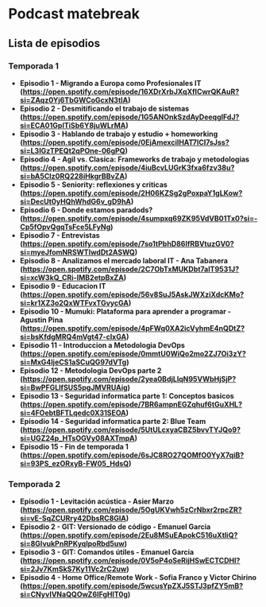 # Podcast matebreak
## Lista de episodios
### Temporada 1
- **Episodio 1 - Migrando a Europa como Profesionales IT (https://open.spotify.com/episode/16XDrXrbJXqXfICwrQKAuR?si=ZAqz0Yj6TbGWCoGcxN3tIA)**
- **Episodio 2 - Desmitificando el trabajo de sistemas (https://open.spotify.com/episode/1G5ANOnkSzdAyDeeqglFdJ?si=ECA01GplTiSb6Y8juWLrMA)**
- **Episodio 3 - Hablando de trabajo y estudio + homeworking (https://open.spotify.com/episode/0EjAmexciIHAT7ICI7sJss?si=L3IGzTPEQt2qPOne-06gPQ)**
- **Episodio 4 - Agil vs. Clasica: Frameworks de trabajo y metodologias (https://open.spotify.com/episode/4iuBcvLUGrK3fxa6fzv38u?si=bA5Clz0RQ228iHkgrBBvZA)**
- **Episodio 5 - Seniority: reflexiones y criticas (https://open.spotify.com/episode/2H06KZSg2gPoxpaY1gLKow?si=DecUt0yHQhWhdG6v_gD9hA)**
- **Episodio 6 - Donde estamos paradods? (https://open.spotify.com/episode/4sumpxq69ZK95VdVB01Tx0?si=-Cp5fOpvQgqTsFce5LFyNg)**
- **Episodio 7 - Entrevistas (https://open.spotify.com/episode/7so1tPbhD86IfRBVtuzGV0?si=myeJfomNRSWTIwdDt2ASWQ)**
- **Episodio 8 - Analizamos el mercado laboral IT - Ana Tabanera (https://open.spotify.com/episode/2C7ObTxMUKDbt7alT9531J?si=xcW3kQ_CRi-IMB2etpBxZA)**
- **Episodio 9 - Educacion IT (https://open.spotify.com/episode/56v8SuJ5AskJWXziXdcKMo?si=kr1XZ3o2QxWTFvxTGvycGA)**
- **Episodio 10 - Mumuki: Plataforma para aprender a programar - Agustin Pina (https://open.spotify.com/episode/4pFWq0XA2icVyhmE4nQDtZ?si=bsKfdgMRQ4mVgt47-cIxGA)**
- **Episodio 11 - Introduccion a Metodologia DevOps (https://open.spotify.com/episode/0mmtU0WiQo2mo2ZJ7Oi3zY?si=MxG4ljeCS1aSCuQG97dVTg)**
- **Episodio 12 - Metodologia DevOps parte 2 (https://open.spotify.com/episode/2yea0BdjLlqN95VWbHjSjP?si=BwPFGLlfSUS5pgJMVRUAig)**
- **Episodio 13 - Seguridad informatica parte 1: Conceptos basicos (https://open.spotify.com/episode/7BR6ampnEGZqhuf6tGuXHL?si=4FOebtBFTLqedc0X31SEOA)**
- **Episodio 14 - Seguridad informatica parte 2: Blue Team (https://open.spotify.com/episode/5UtULcxyaCBZ5bvvTYJQo9?si=UGZ24p_HTsOGVy08AXTmpA)**
- **Episodio 15 - Fin de temporada 1 (https://open.spotify.com/episode/6sJC8RO27QOMfO0YyX7qiB?si=93PS_ezORxyB-FW05_HdsQ)**
### Temporada 2
- **Episodio 1 - Levitación acústica - Asier Marzo (https://open.spotify.com/episode/5OgUKVwh5zCrNbxr2rpcZR?si=vE-SqZCURry42DbsRC8GlA)**
- **Episodio 2 - GIT: Versionado de código - Emanuel Garcia (https://open.spotify.com/episode/2Eu8MSuEApokC516uXtliQ?si=8GIvukPnRPKyqlpoRbd5uw)**
- **Episodio 3 - GIT: Comandos útiles - Emanuel Garcia (https://open.spotify.com/episode/0V5oP4oSeRijHSwECTCDHl?si=2Jv7KmSkS7Ky11Vc2rC2uw)**
- **Episodio 4 - Home Office/Remote Work - Sofia Franco y Victor Chirino (https://open.spotify.com/episode/5wcusYpZXJ5STJ3pfZY5mB?si=CNyvIVNaQQOwZ6IFgHlT0g)**
